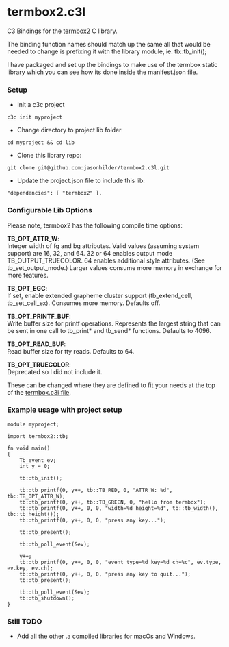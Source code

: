 # termbox2.c3l

C3 Bindings for the <a href='https://github.com/termbox/termbox2' target='_blank'>termbox2</a> C library.

The binding function names should match up the same all that would be needed to change is prefixing it with the library module, ie. tb::tb_init();

I have packaged and set up the bindings to make use of the termbox static library which you can see how its done inside the manifest.json file.

### Setup

* Init a c3c project
```
c3c init myproject
```
* Change directory to project lib folder
```
cd myproject && cd lib
```
* Clone this library repo:
```
git clone git@github.com:jasonhilder/termbox2.c3l.git
```
* Update the project.json file to include this lib:
```
"dependencies": [ "termbox2" ],
```

### Configurable Lib Options

Please note, termbox2 has the following compile time options: 

**TB_OPT_ATTR_W**:\
Integer width of fg and bg attributes. Valid values
(assuming system support) are 16, 32, and 64. 32 or 64 enables output mode
TB_OUTPUT_TRUECOLOR. 64 enables additional style
attributes. (See tb_set_output_mode.) Larger values
consume more memory in exchange for more features.

**TB_OPT_EGC**:\
If set, enable extended grapheme cluster support
(tb_extend_cell, tb_set_cell_ex). Consumes more memory.
Defaults off.

**TB_OPT_PRINTF_BUF**:\
Write buffer size for printf operations. Represents the
largest string that can be sent in one call to tb_print*
and tb_send* functions. Defaults to 4096.

**TB_OPT_READ_BUF**:\
Read buffer size for tty reads. Defaults to 64.

**TB_OPT_TRUECOLOR**:\
Deprecated so I did not include it.

These can be changed where they are defined to fit your needs at the top of the <a href='https://github.com/jasonhilder/termbox2.c3l/blob/main/termbox2.c3i' target='_blank'>termbox.c3i file</a>.

### Example usage with project setup
```
module myproject;

import termbox2::tb;

fn void main()
{
    Tb_event ev;
    int y = 0;

    tb::tb_init();

    tb::tb_printf(0, y++, tb::TB_RED, 0, "ATTR_W: %d", tb::TB_OPT_ATTR_W);
    tb::tb_printf(0, y++, tb::TB_GREEN, 0, "hello from termbox");
    tb::tb_printf(0, y++, 0, 0, "width=%d height=%d", tb::tb_width(), tb::tb_height());
    tb::tb_printf(0, y++, 0, 0, "press any key...");

    tb::tb_present();

    tb::tb_poll_event(&ev);

    y++;
    tb::tb_printf(0, y++, 0, 0, "event type=%d key=%d ch=%c", ev.type, ev.key, ev.ch);
    tb::tb_printf(0, y++, 0, 0, "press any key to quit...");
    tb::tb_present();

    tb::tb_poll_event(&ev);
    tb::tb_shutdown();
}

```

### Still TODO
* Add all the other .a compiled libraries for macOs and Windows.
